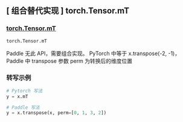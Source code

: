 ## [ 组合替代实现 ] torch.Tensor.mT

### [torch.Tensor.mT](https://pytorch.org/docs/stable/tensors.html?#torch.Tensor.mT)

```python
torch.Tensor.mT
```

Paddle 无此 API，需要组合实现。
PyTorch 中等于 x.transpose(-2, -1)，Paddle 中 transpose 参数 perm 为转换后的维度位置

### 转写示例

```python
# Pytorch 写法
y = x.mT

# Paddle 写法
y = x.transpose(x, perm=[0, 1, 3, 2])
```

